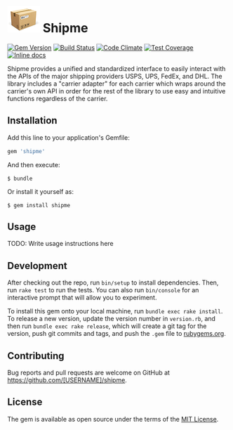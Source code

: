 # ![Logo](https://raw.githubusercontent.com/tektite-software/shipme/master/shipme-logo.png) Shipme


[![Gem Version](https://badge.fury.io/rb/shipme.svg)](https://badge.fury.io/rb/shipme) [![Build Status](https://travis-ci.org/tektite-software/shipme.svg?branch=master)](https://travis-ci.org/tektite-software/shipme) [![Code Climate](https://codeclimate.com/github/tektite-software/shipme/badges/gpa.svg)](https://codeclimate.com/github/tektite-software/shipme) [![Test Coverage](https://codeclimate.com/github/tektite-software/shipme/badges/coverage.svg)](https://codeclimate.com/github/tektite-software/shipme/coverage) [![Inline docs](http://inch-ci.org/github/tektite-software/shipme.svg?branch=master)](http://inch-ci.org/github/tektite-software/shipme)

Shipme provides a unified and standardized interface to easily interact with the APIs of the major shipping providers USPS, UPS, FedEx, and DHL.  The library includes a "carrier adapter" for each carrier which wraps around the carrier's own API in order for the rest of the library to use easy and intuitive functions regardless of the carrier.

## Installation

Add this line to your application's Gemfile:

```ruby
gem 'shipme'
```

And then execute:

    $ bundle

Or install it yourself as:

    $ gem install shipme

## Usage

TODO: Write usage instructions here

## Development

After checking out the repo, run `bin/setup` to install dependencies. Then, run `rake test` to run the tests. You can also run `bin/console` for an interactive prompt that will allow you to experiment.

To install this gem onto your local machine, run `bundle exec rake install`. To release a new version, update the version number in `version.rb`, and then run `bundle exec rake release`, which will create a git tag for the version, push git commits and tags, and push the `.gem` file to [rubygems.org](https://rubygems.org).

## Contributing

Bug reports and pull requests are welcome on GitHub at https://github.com/[USERNAME]/shipme.


## License

The gem is available as open source under the terms of the [MIT License](http://opensource.org/licenses/MIT).
